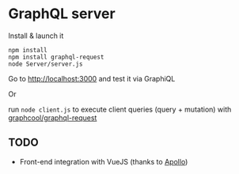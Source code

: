 # GraphQL server

Install & launch it

```
npm install
npm install graphql-request
node Server/server.js
```
Go to [http://localhost:3000](http://localhost:3000) and test it via GraphiQL

Or

run `node client.js` to execute client queries (query + mutation) with [graphcool/graphql-request](https://github.com/graphcool/graphql-request)

## TODO
- Front-end integration with VueJS (thanks to [Apollo](https://github.com/akryum/vue-apollo))
